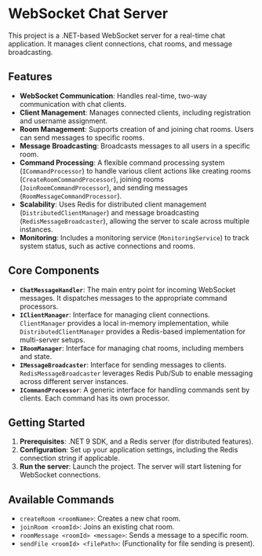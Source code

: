 # WebSocket Chat Server

This project is a .NET-based WebSocket server for a real-time chat application. It manages client connections, chat rooms, and message broadcasting.

## Features

- **WebSocket Communication**: Handles real-time, two-way communication with chat clients.
- **Client Management**: Manages connected clients, including registration and username assignment.
- **Room Management**: Supports creation of and joining chat rooms. Users can send messages to specific rooms.
- **Message Broadcasting**: Broadcasts messages to all users in a specific room.
- **Command Processing**: A flexible command processing system (`ICommandProcessor`) to handle various client actions like creating rooms (`CreateRoomCommandProcessor`), joining rooms (`JoinRoomCommandProcessor`), and sending messages (`RoomMessageCommandProcessor`).
- **Scalability**: Uses Redis for distributed client management (`DistributedClientManager`) and message broadcasting (`RedisMessageBroadcaster`), allowing the server to scale across multiple instances.
- **Monitoring**: Includes a monitoring service (`MonitoringService`) to track system status, such as active connections and rooms.

## Core Components

- **`ChatMessageHandler`**: The main entry point for incoming WebSocket messages. It dispatches messages to the appropriate command processors.
- **`IClientManager`**: Interface for managing client connections. `ClientManager` provides a local in-memory implementation, while `DistributedClientManager` provides a Redis-based implementation for multi-server setups.
- **`IRoomManager`**: Interface for managing chat rooms, including members and state.
- **`IMessageBroadcaster`**: Interface for sending messages to clients. `RedisMessageBroadcaster` leverages Redis Pub/Sub to enable messaging across different server instances.
- **`ICommandProcessor`**: A generic interface for handling commands sent by clients. Each command has its own processor.

## Getting Started

1.  **Prerequisites**: .NET 9 SDK, and a Redis server (for distributed features).
2.  **Configuration**: Set up your application settings, including the Redis connection string if applicable.
3.  **Run the server**: Launch the project. The server will start listening for WebSocket connections.

## Available Commands

- `createRoom <roomName>`: Creates a new chat room.
- `joinRoom <roomId>`: Joins an existing chat room.
- `roomMessage <roomId> <message>`: Sends a message to a specific room.
- `sendFile <roomId> <filePath>`: (Functionality for file sending is present).